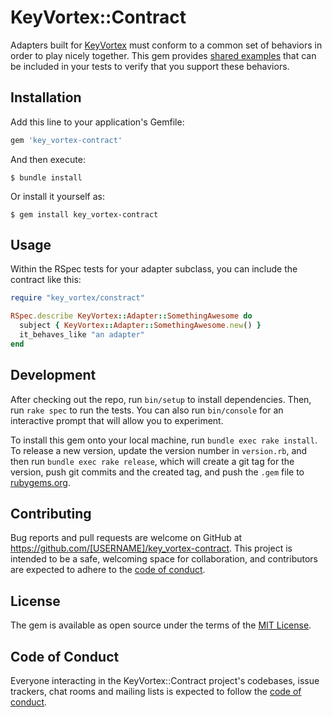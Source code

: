# KeyVortex::Contract

Adapters built for [KeyVortex](https://github.com/lambda-Null/key-vortex/) must conform to a common set of behaviors in order to play nicely together. This gem provides [shared examples](https://rubydoc.info/gems/key_vortex-contract/KeyVortex/Contract) that can be included in your tests to verify that you support these behaviors.

## Installation

Add this line to your application's Gemfile:

```ruby
gem 'key_vortex-contract'
```

And then execute:

    $ bundle install

Or install it yourself as:

    $ gem install key_vortex-contract

## Usage

Within the RSpec tests for your adapter subclass, you can include the contract like this:

```ruby
require "key_vortex/constract"

RSpec.describe KeyVortex::Adapter::SomethingAwesome do
  subject { KeyVortex::Adapter::SomethingAwesome.new() }
  it_behaves_like "an adapter"
end
```

## Development

After checking out the repo, run `bin/setup` to install dependencies. Then, run `rake spec` to run the tests. You can also run `bin/console` for an interactive prompt that will allow you to experiment.

To install this gem onto your local machine, run `bundle exec rake install`. To release a new version, update the version number in `version.rb`, and then run `bundle exec rake release`, which will create a git tag for the version, push git commits and the created tag, and push the `.gem` file to [rubygems.org](https://rubygems.org).

## Contributing

Bug reports and pull requests are welcome on GitHub at https://github.com/[USERNAME]/key_vortex-contract. This project is intended to be a safe, welcoming space for collaboration, and contributors are expected to adhere to the [code of conduct](https://github.com/[USERNAME]/key_vortex-contract/blob/main/CODE_OF_CONDUCT.md).

## License

The gem is available as open source under the terms of the [MIT License](https://opensource.org/licenses/MIT).

## Code of Conduct

Everyone interacting in the KeyVortex::Contract project's codebases, issue trackers, chat rooms and mailing lists is expected to follow the [code of conduct](https://github.com/[USERNAME]/key_vortex-contract/blob/main/CODE_OF_CONDUCT.md).
